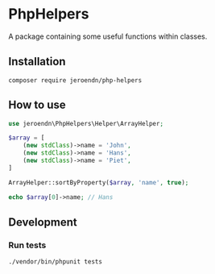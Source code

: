 # PhpHelpers
A package containing some useful functions within classes.

## Installation
```shell
composer require jeroendn/php-helpers
```

## How to use
```php
use jeroendn\PhpHelpers\Helper\ArrayHelper;

$array = [
    (new stdClass)->name = 'John',
    (new stdClass)->name = 'Hans',
    (new stdClass)->name = 'Piet',
]

ArrayHelper::sortByProperty($array, 'name', true);

echo $array[0]->name; // Hans
```

## Development
### Run tests
```shell
./vendor/bin/phpunit tests
```